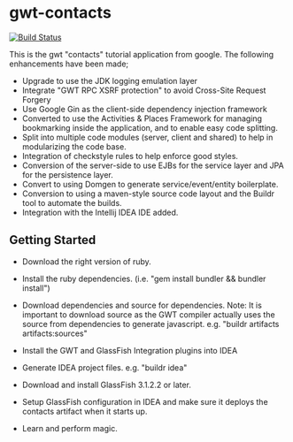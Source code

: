 gwt-contacts
============

[![Build Status](https://secure.travis-ci.org/realityforge/gwt-contacts.png?branch=master)](http://travis-ci.org/realityforge/gwt-contacts)

This is the gwt "contacts" tutorial application from google. The following
enhancements have been made;

* Upgrade to use the JDK logging emulation layer
* Integrate "GWT RPC XSRF protection" to avoid Cross-Site Request Forgery
* Use Google Gin as the client-side dependency injection framework
* Converted to use the Activities & Places Framework for managing bookmarking
  inside the application, and to enable easy code splitting.
* Split into multiple code modules (server, client and shared) to help in
  modularizing the code base.
* Integration of checkstyle rules to help enforce good styles.
* Conversion of the server-side to use EJBs for the service layer and JPA for
  the persistence layer.
* Convert to using Domgen to generate service/event/entity boilerplate.
* Conversion to using a maven-style source code layout and the Buildr tool to
  automate the builds.
* Integration with the Intellij IDEA IDE added.

Getting Started
---------------

* Download the right version of ruby.

* Install the ruby dependencies. (i.e. "gem install bundler && bundler install")

* Download dependencies and source for dependencies. Note: It is important
  to download source as the GWT compiler actually uses the source from
  dependencies to generate javascript. e.g. "buildr artifacts artifacts:sources"

* Install the GWT and GlassFish Integration plugins into IDEA

* Generate IDEA project files. e.g. "buildr idea"

* Download and install GlassFish 3.1.2.2 or later.

* Setup GlassFish configuration in IDEA and make sure it deploys the contacts
  artifact when it starts up.

* Learn and perform magic.


